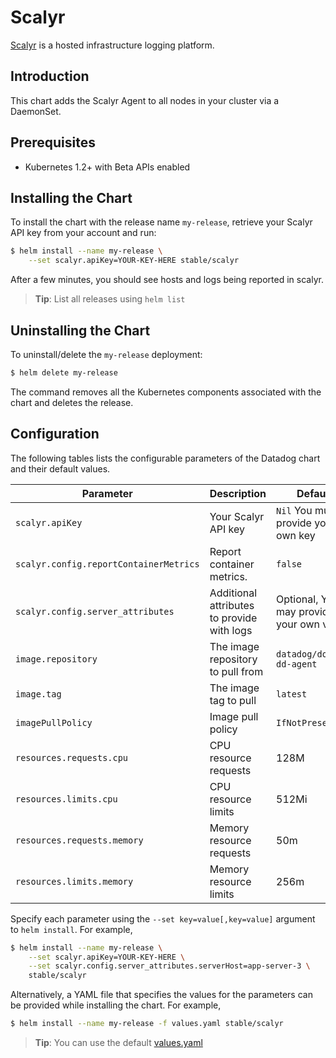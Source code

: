 # Scalyr

[Scalyr](https://www.scalyr.com/) is a hosted infrastructure logging platform.

## Introduction

This chart adds the Scalyr Agent to all nodes in your cluster via a DaemonSet.

## Prerequisites

- Kubernetes 1.2+ with Beta APIs enabled

## Installing the Chart

To install the chart with the release name `my-release`, retrieve your Scalyr API key from your account and run:

```bash
$ helm install --name my-release \
    --set scalyr.apiKey=YOUR-KEY-HERE stable/scalyr
```

After a few minutes, you should see hosts and logs being reported in scalyr.

> **Tip**: List all releases using `helm list`

## Uninstalling the Chart

To uninstall/delete the `my-release` deployment:

```bash
$ helm delete my-release
```

The command removes all the Kubernetes components associated with the chart and deletes the release.

## Configuration

The following tables lists the configurable parameters of the Datadog chart and their default values.

|      Parameter              |          Description               |                         Default           |
|-----------------------------|------------------------------------|-------------------------------------------|
| `scalyr.apiKey`             | Your Scalyr API key               |  `Nil` You must provide your own key      |
| `scalyr.config.reportContainerMetrics` | Report container metrics. | `false`                                 |
| `scalyr.config.server_attributes` | Additional attributes to provide with logs | Optional, You may provide your own value |
| `image.repository`          | The image repository to pull from  | `datadog/docker-dd-agent`                 |
| `image.tag`                 | The image tag to pull              | `latest`                                  |
| `imagePullPolicy`           | Image pull policy                  | `IfNotPresent`                            |
| `resources.requests.cpu`    | CPU resource requests              | 128M                                      |
| `resources.limits.cpu`      | CPU resource limits                | 512Mi                                     |
| `resources.requests.memory` | Memory resource requests           | 50m                                       |
| `resources.limits.memory`   | Memory resource limits             | 256m                                      |


Specify each parameter using the `--set key=value[,key=value]` argument to `helm install`. For example,

```bash
$ helm install --name my-release \
    --set scalyr.apiKey=YOUR-KEY-HERE \
    --set scalyr.config.server_attributes.serverHost=app-server-3 \
    stable/scalyr
```

Alternatively, a YAML file that specifies the values for the parameters can be provided while installing the chart. For example,

```bash
$ helm install --name my-release -f values.yaml stable/scalyr
```

> **Tip**: You can use the default [values.yaml](values.yaml)
